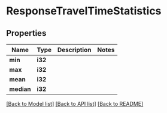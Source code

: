 # ResponseTravelTimeStatistics

## Properties

Name | Type | Description | Notes
------------ | ------------- | ------------- | -------------
**min** | **i32** |  | 
**max** | **i32** |  | 
**mean** | **i32** |  | 
**median** | **i32** |  | 

[[Back to Model list]](../README.md#documentation-for-models) [[Back to API list]](../README.md#documentation-for-api-endpoints) [[Back to README]](../README.md)


